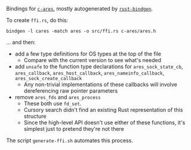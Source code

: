 Bindings for [`c-ares`](http://c-ares.haxx.se/), mostly autogenerated by [`rust-bindgen`](https://github.com/crabtw/rust-bindgen).

To create `ffi.rs`, do this:

    bindgen -l cares -match ares -o src/ffi.rs c-ares/ares.h

... and then:

- add a few type definitions for OS types at the top of the file
    - Compare with the current version to see what's needed
- add `unsafe` to the function type declarations for `ares_sock_state_cb`, `ares_callback`, `ares_host_callback`, `ares_nameinfo_callback`, `ares_sock_create_callback`
    - Any non-trivial implementations of these callbacks will involve dereferencing raw pointer parameters
- remove `ares_fds` and `ares_process`
    - These both use `fd_set`.
    - Cursory search didn't find an existing Rust representation of this structure
    - Since the high-level API doesn't use either of these functions, it's simplest just to pretend they're not there

The script `generate-ffi.sh` automates this process.
